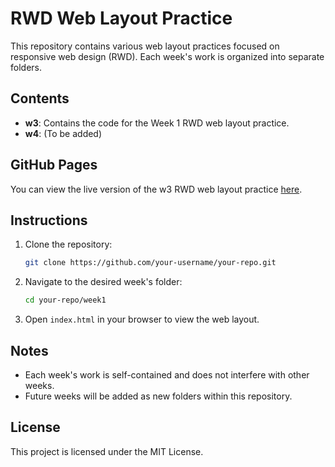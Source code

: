 # RWD Web Layout Practice

This repository contains various web layout practices focused on responsive web design (RWD). Each week's work is organized into separate folders.

## Contents

- **w3**: Contains the code for the Week 1 RWD web layout practice.
- **w4**: (To be added)

## GitHub Pages

You can view the live version of the w3 RWD web layout practice [here]([URL](https://jing607.github.io/rwd-glasses_shop/w3/)).

## Instructions

1. Clone the repository:
    ```sh
    git clone https://github.com/your-username/your-repo.git
    ```
2. Navigate to the desired week's folder:
    ```sh
    cd your-repo/week1
    ```
3. Open `index.html` in your browser to view the web layout.

## Notes

- Each week's work is self-contained and does not interfere with other weeks.
- Future weeks will be added as new folders within this repository.

## License

This project is licensed under the MIT License.
